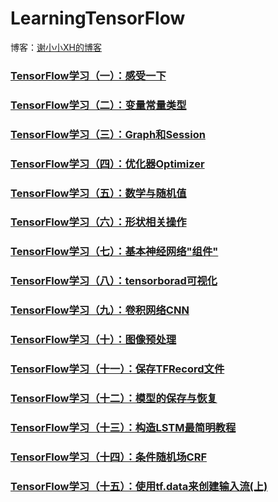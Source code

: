# LearningTensorFlow
博客：[谢小小XH的博客](http://blog.csdn.net/xierhacker/article/category/6511974)

### [**TensorFlow学习（一）：感受一下**](http://blog.csdn.net/xierhacker/article/details/53102355)

### [**TensorFlow学习（二）：变量常量类型**](http://blog.csdn.net/xierhacker/article/details/53103979)

### [TensorFlow学习（三）：Graph和Session](http://blog.csdn.net/xierhacker/article/details/53860379)

### [TensorFlow学习（四）：优化器Optimizer](http://blog.csdn.net/xierhacker/article/details/53174558)

### [TensorFlow学习（五）：数学与随机值](http://blog.csdn.net/xierhacker/article/details/53462070)

### [TensorFlow学习（六）：形状相关操作](http://blog.csdn.net/xierhacker/article/details/53462072)

### [TensorFlow学习（七）：基本神经网络"组件"](http://blog.csdn.net/xierhacker/article/details/53174579)

### [TensorFlow学习（八）：tensorborad可视化](http://blog.csdn.net/xierhacker/article/details/53697515)

### [TensorFlow学习（九）：卷积网络CNN](http://blog.csdn.net/xierhacker/article/details/53174594)

### [TensorFlow学习（十）：图像预处理](http://blog.csdn.net/xierhacker/article/details/72385422)

### [TensorFlow学习（十一）：保存TFRecord文件](http://blog.csdn.net/xierhacker/article/details/72357651)

### [TensorFlow学习（十二）：模型的保存与恢复](http://blog.csdn.net/xierhacker/article/details/58637829)

### [TensorFlow学习（十三）：构造LSTM最简明教程](http://blog.csdn.net/xierhacker/article/details/78772560)

### [TensorFlow学习（十四）：条件随机场CRF](https://blog.csdn.net/xierhacker/article/details/78923758)

### [TensorFlow学习（十五）：使用tf.data来创建输入流(上)](https://blog.csdn.net/xierhacker/article/details/79002902)